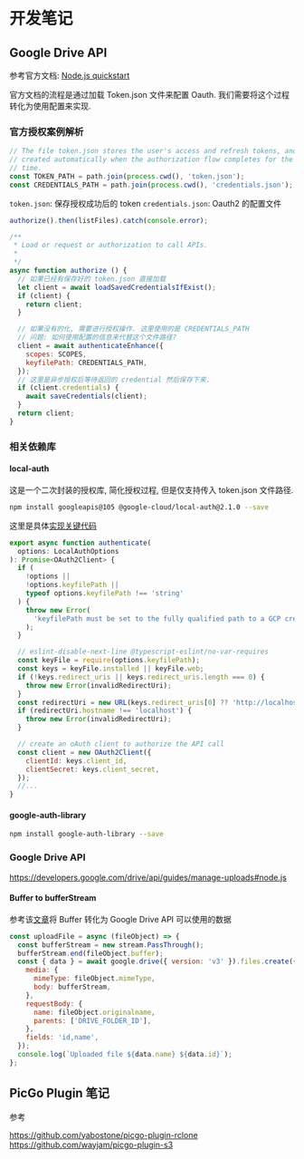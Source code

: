 # 开发笔记

## Google Drive API

参考官方文档: [Node.js quickstart](https://developers.google.com/drive/api/quickstart/nodejs)

官方文档的流程是通过加载 Token.json 文件来配置 Oauth. 我们需要将这个过程转化为使用配置来实现.

### 官方授权案例解析

```javascript
// The file token.json stores the user's access and refresh tokens, and is
// created automatically when the authorization flow completes for the first
// time.
const TOKEN_PATH = path.join(process.cwd(), 'token.json');
const CREDENTIALS_PATH = path.join(process.cwd(), 'credentials.json');
```

`token.json`: 保存授权成功后的 token
`credentials.json`: Oauth2 的配置文件

```javascript
authorize().then(listFiles).catch(console.error);

/**
 * Load or request or authorization to call APIs.
 *
 */
async function authorize () {
  // 如果已经有保存好的 token.json 直接加载
  let client = await loadSavedCredentialsIfExist();
  if (client) {
    return client;
  }

  // 如果没有的化, 需要进行授权操作. 这里使用的是 CREDENTIALS_PATH
  // 问题: 如何使用配置的信息来代替这个文件路径?
  client = await authenticateEnhance({
    scopes: SCOPES,
    keyfilePath: CREDENTIALS_PATH,
  });
  // 这里是异步授权后等待返回的 credential 然后保存下来.
  if (client.credentials) {
    await saveCredentials(client);
  }
  return client;
}
```

### 相关依赖库

#### local-auth

这是一个二次封装的授权库, 简化授权过程, 但是仅支持传入 token.json 文件路径.

```bash
npm install googleapis@105 @google-cloud/local-auth@2.1.0 --save
```

这里是具体[实现关键代码](https://github.com/googleapis/nodejs-local-auth/blob/67b792a1f795480d48f9ce0e5a74d2d7073b5fd4/src/index.ts#L73)

```javascript
export async function authenticate(
  options: LocalAuthOptions
): Promise<OAuth2Client> {
  if (
    !options ||
    !options.keyfilePath ||
    typeof options.keyfilePath !== 'string'
  ) {
    throw new Error(
      'keyfilePath must be set to the fully qualified path to a GCP credential keyfile.'
    );
  }

  // eslint-disable-next-line @typescript-eslint/no-var-requires
  const keyFile = require(options.keyfilePath);
  const keys = keyFile.installed || keyFile.web;
  if (!keys.redirect_uris || keys.redirect_uris.length === 0) {
    throw new Error(invalidRedirectUri);
  }
  const redirectUri = new URL(keys.redirect_uris[0] ?? 'http://localhost');
  if (redirectUri.hostname !== 'localhost') {
    throw new Error(invalidRedirectUri);
  }

  // create an oAuth client to authorize the API call
  const client = new OAuth2Client({
    clientId: keys.client_id,
    clientSecret: keys.client_secret,
  });
  //...
}
```


#### google-auth-library

```bash
npm install google-auth-library --save
```

### Google Drive API

https://developers.google.com/drive/api/guides/manage-uploads#node.js

#### Buffer to bufferStream

参考该[文章](https://www.labnol.org/google-drive-api-upload-220412)将 Buffer 转化为 Google Drive API 可以使用的数据

```javascript
const uploadFile = async (fileObject) => {
  const bufferStream = new stream.PassThrough();
  bufferStream.end(fileObject.buffer);
  const { data } = await google.drive({ version: 'v3' }).files.create({
    media: {
      mimeType: fileObject.mimeType,
      body: bufferStream,
    },
    requestBody: {
      name: fileObject.originalname,
      parents: ['DRIVE_FOLDER_ID'],
    },
    fields: 'id,name',
  });
  console.log(`Uploaded file ${data.name} ${data.id}`);
};
```

## PicGo Plugin 笔记

参考

https://github.com/yabostone/picgo-plugin-rclone
https://github.com/wayjam/picgo-plugin-s3
